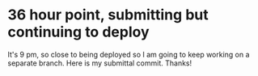 # 36 hour point, submitting but continuing to deploy

It's 9 pm, so close to being deployed so I am going to keep working on a separate branch. Here is my submittal commit. Thanks!